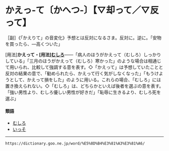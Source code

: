 # かえっ‐て〔かへつ‐〕【▽却って／▽反って】

［副］《「かえりて」の音変化》予想とは反対になるさま。反対に。逆に。「安物を買ったら、―高くついた」

\[用法\]**かえって・\[用法\][むしろ](https://dictionary.goo.ne.jp/word/%E5%AF%A7%E3%82%8D/#jn-215310)**――「病人のほうがかえって（むしろ）しっかりしている」「三月のほうがかえって（むしろ）寒かった」のような場合は相通じて用いられ、比較して強調する意を表す。◇「かえって」は予想していたことと反対の結果の意で、「勧められたら、かえって行く気がしなくなった」「もうけようとして、かえって損をした」のように用いる。これらの場合、「むしろ」には置き換えられない。◇「むしろ」は、どちらかといえば後者を選ぶの意を表す。「強い男性より、むしろ優しい男性が好きだ」「恥辱に生きるより、むしろ死を選ぶ」

#### 類語

-   [むしろ](むしろ（寧ろ）)
-   [いっそ](https://dictionary.goo.ne.jp/word/%E3%81%84%E3%81%A3%E3%81%9D/#jn-13439)

---
`https://dictionary.goo.ne.jp/word/%E5%8D%B4%E3%81%A3%E3%81%A6/`
